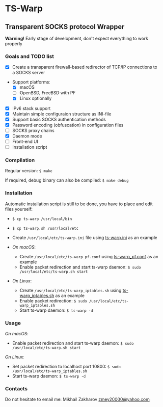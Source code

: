 # TS-Warp

## Transparent SOCKS protocol Wrapper

**Warning!** Early stage of development, don't expect everything to work properly

### Goals and TODO list

- [x] Create a transparent firewall-based redirector of TCP/IP connections to
a SOCKS server

- Support platforms:
  - [x] macOS
  - [ ] OpenBSD, FreeBSD with PF
  - [x] Linux optionally

- [x] IPv6 stack support
- [x] Maintain simple configuraion structure as INI-file
- [x] Support basic SOCKS authentication methods
- [x] Password encoding (obfuscation) in configuration files
- [ ] SOCKS proxy chains
- [x] Daemon mode
- [ ] Front-end UI
- [ ] Installation script

### Compilation

Regular version: `$ make`

If required, debug binary can also be compiled: `$ make debug`

### Installation

Automatic installation script is still to be done, you have to place and edit files yourself:

- `$ cp ts-warp /usr/local/bin`
- `$ cp ts-warp.sh /usr/local/etc`
- Create `/usr/local/etc/ts-warp.ini` file using [ts-warp.ini](examples/ts-warp.ini) as an example
  
- *On macOS*:
  - Create `/usr/local/etc/ts-warp_pf.conf` using [ts-warp_pf.conf](examples/ts-warp_pf.conf) as an example
  - Enable packet redirection and start ts-warp daemon: `$ sudo /usr/local/etc/ts-warp.sh start`

- *On Linux*:
  - Create `/usr/local/etc/ts-warp_iptables.sh` using [ts-warp_iptables.sh](examples/ts-warp_iptables.sh) as an example
  - Enable packet redirection: `$ sudo /usr/local/etc/ts-warp_iptables.sh`
  - Start ts-warp daemon: `$ ts-warp -d`

### Usage

*On macOS*:

- Enable packet redirection and start ts-warp daemon: `$ sudo /usr/local/etc/ts-warp.sh start`

*On Linux*:

- Set packet redirection to localhost port 10800: `$ sudo /usr/local/etc/ts-warp_iptables.sh`
- Start ts-warp daemon: `$ ts-warp -d`

### Contacts

Do not hesitate to email me: Mikhail Zakharov <zmey20000@yahoo.com>
